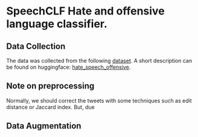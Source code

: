 # SpeechCLF Hate and offensive language classifier.

## Data Collection
The data was collected from the following
[dataset](https://github.com/t-davidson/hate-speech-and-offensive-language). A short
description can be found on huggingface:
[hate_speech_offensive](https://huggingface.co/datasets/hate_speech_offensive).
## Note on preprocessing
Normally, we should correct the tweets with some techniques such as edit distance or
Jaccard index. But, due 
## Data Augmentation

